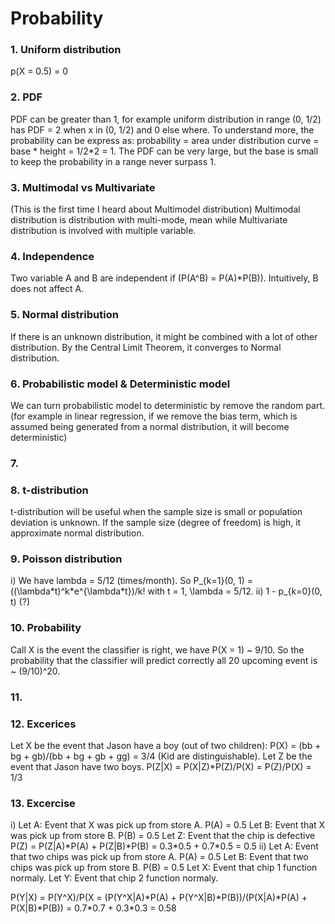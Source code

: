 # Probability

### 1. Uniform distribution
p(X = 0.5) = 0

### 2. PDF
PDF can be greater than 1, for example uniform distribution in range (0, 1/2) has PDF = 2 when x in (0, 1/2) and 0 else where. To understand more, the probability can be express as: probability = area under distribution curve = base * height = 1\/2\*2 = 1. The PDF can be very large, but the base is small to keep the probability in a range never surpass 1.

### 3. Multimodal vs Multivariate
(This is the first time I heard about Multimodel distribution)
Multimodal distribution is distribution with multi-mode, mean while Multivariate distribution is involved with multiple variable.

### 4. Independence
Two variable A and B are independent if (P(A^B) = P(A)\*P(B)). Intuitively, B does not affect A.

### 5. Normal distribution
If there is an unknown distribution, it might be combined with a lot of other distribution. By the Central Limit Theorem, it converges to Normal distribution.

### 6. Probabilistic model & Deterministic model
We can turn probabilistic model to deterministic by remove the random part. (for example in linear regression, if we remove the bias term, which is assumed being generated from a normal distribution, it will become deterministic)

### 7.

### 8. t-distribution
t-distribution will be useful when the sample size is small or population deviation is unknown. If the sample size (degree of freedom) is high, it approximate normal distribution.

### 9. Poisson distribution
i) We have lambda = 5/12 (times/month). So P_{k=1}(0, 1) = ((\lambda\*t)^k\*e^{\lambda\*t})/k! with t = 1, \lambda = 5/12.
ii) 1 - p_{k=0}(0, t) (?)

### 10. Probability
Call X is the event the classifier is right, we have P(X = 1) ~ 9/10. So the probability that the classifier will predict correctly all 20 upcoming event is ~ (9/10)^20.

### 11.

### 12. Excerices
Let X be the event that Jason have a boy (out of two children): P(X) = (bb + bg + gb)/(bb + bg + gb + gg) = 3/4 (Kid are distinguishable).
Let Z be the event that Jason have two boys.
P(Z|X) = P(X|Z)\*P(Z)/P(X) = P(Z)/P(X) = 1/3

### 13. Excercise
i)
Let A: Event that X was pick up from store A. P(A) = 0.5
Let B: Event that X was pick up from store B. P(B) = 0.5
Let Z: Event that the chip is defective
P(Z) = P(Z|A)\*P(A) + P(Z|B)\*P(B) = 0.3\*0.5 + 0.7\*0.5 = 0.5
ii)
Let A: Event that two chips was pick up from store A. P(A) = 0.5
Let B: Event that two chips was pick up from store B. P(B) = 0.5
Let X: Event that chip 1 function normaly.
Let Y: Event that chip 2 function normaly.

P(Y|X) = P(Y^X)/P(X = (P(Y^X|A)\*P(A) + P(Y^X|B)\*P(B))/(P(X|A)\*P(A) + P(X|B)\*P(B)) = 0.7\*0.7 + 0.3\*0.3 = 0.58

